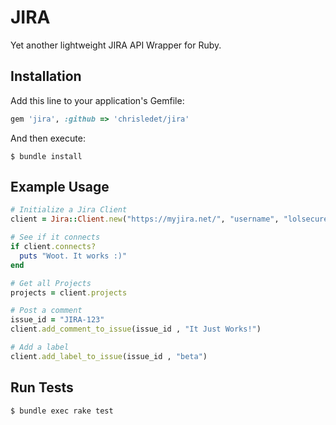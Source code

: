 # JIRA

Yet another lightweight JIRA API Wrapper for Ruby.

## Installation

Add this line to your application's Gemfile:

```ruby
gem 'jira', :github => 'chrisledet/jira'
```

And then execute:

```shell
$ bundle install
```

## Example Usage

```ruby
# Initialize a Jira Client
client = Jira::Client.new("https://myjira.net/", "username", "lolsecure")

# See if it connects
if client.connects?
  puts "Woot. It works :)"
end

# Get all Projects
projects = client.projects

# Post a comment
issue_id = "JIRA-123"
client.add_comment_to_issue(issue_id , "It Just Works!")

# Add a label
client.add_label_to_issue(issue_id , "beta")
```

## Run Tests

```shell
$ bundle exec rake test
```
